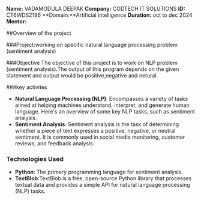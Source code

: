 **Name:** VADAMODULA DEEPAK
**Company:** CODTECH IT SOLUTIONS
**ID:** CT6WDS2196
**Domain:**Artificial intelligence
**Duration:** oct to dec 2024
**Mentor:**

##Overview of the project

###Project:working on specific natural language processing problem (sentiment analysis)

###Objective
The objective of this project is to work on NLP problem (sentiment analysis).The output of this program depends on the given statement and output would be positive,negative and netural.

###key activites
- **Natural Language Processing (NLP)**: Encompasses a variety of tasks aimed at helping machines understand, interpret, and generate human language. Here's an overview of some key NLP tasks, such as sentiment analysis.
- **Sentiment Analysis**:
Sentiment analysis is the task of determining whether a piece of text expresses a positive, negative, or neutral sentiment. It is commonly used in social media monitoring, customer reviews, and feedback analysis.
### Technologies Used
- **Python**: The primary programming language for sentiment analysis.
- **TextBlob**:TextBlob is a free, open-source Python library that processes textual data and provides a simple API for natural language processing (NLP) tasks.
